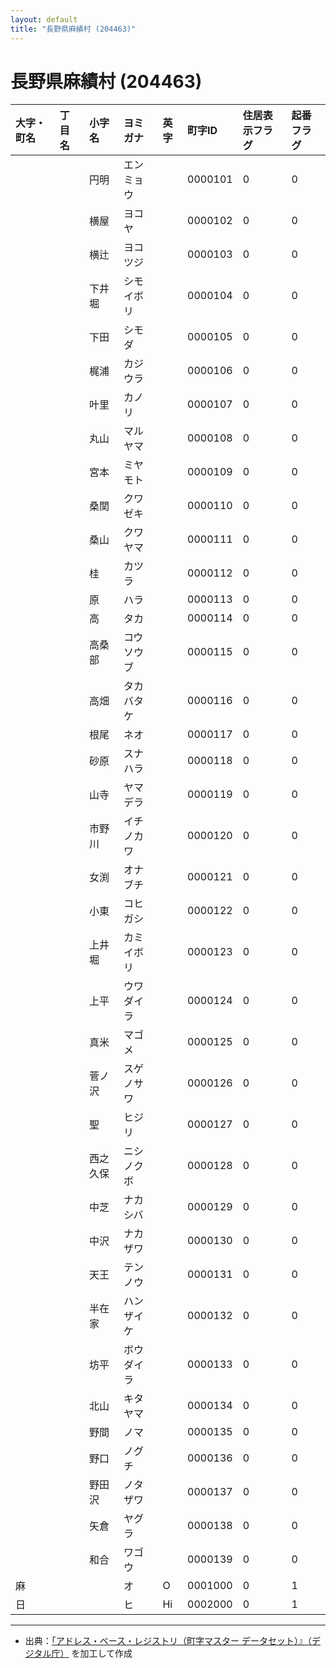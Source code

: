 ```yaml
---
layout: default
title: "長野県麻績村 (204463)"
---
```


# 長野県麻績村 (204463)

| 大字・町名 | 丁目名 | 小字名 | ヨミガナ | 英字 | 町字ID | 住居表示フラグ | 起番フラグ |
|:---|:---|:---|:---|:---|:---|:---|:---|
|  |  | 円明 | エンミョウ |  | 0000101 | 0 | 0 |
|  |  | 横屋 | ヨコヤ |  | 0000102 | 0 | 0 |
|  |  | 横辻 | ヨコツジ |  | 0000103 | 0 | 0 |
|  |  | 下井堀 | シモイボリ |  | 0000104 | 0 | 0 |
|  |  | 下田 | シモダ |  | 0000105 | 0 | 0 |
|  |  | 梶浦 | カジウラ |  | 0000106 | 0 | 0 |
|  |  | 叶里 | カノリ |  | 0000107 | 0 | 0 |
|  |  | 丸山 | マルヤマ |  | 0000108 | 0 | 0 |
|  |  | 宮本 | ミヤモト |  | 0000109 | 0 | 0 |
|  |  | 桑関 | クワゼキ |  | 0000110 | 0 | 0 |
|  |  | 桑山 | クワヤマ |  | 0000111 | 0 | 0 |
|  |  | 桂 | カツラ |  | 0000112 | 0 | 0 |
|  |  | 原 | ハラ |  | 0000113 | 0 | 0 |
|  |  | 高 | タカ |  | 0000114 | 0 | 0 |
|  |  | 高桑部 | コウソウブ |  | 0000115 | 0 | 0 |
|  |  | 高畑 | タカバタケ |  | 0000116 | 0 | 0 |
|  |  | 根尾 | ネオ |  | 0000117 | 0 | 0 |
|  |  | 砂原 | スナハラ |  | 0000118 | 0 | 0 |
|  |  | 山寺 | ヤマデラ |  | 0000119 | 0 | 0 |
|  |  | 市野川 | イチノカワ |  | 0000120 | 0 | 0 |
|  |  | 女渕 | オナブチ |  | 0000121 | 0 | 0 |
|  |  | 小東 | コヒガシ |  | 0000122 | 0 | 0 |
|  |  | 上井堀 | カミイボリ |  | 0000123 | 0 | 0 |
|  |  | 上平 | ウワダイラ |  | 0000124 | 0 | 0 |
|  |  | 真米 | マゴメ |  | 0000125 | 0 | 0 |
|  |  | 菅ノ沢 | スゲノサワ |  | 0000126 | 0 | 0 |
|  |  | 聖 | ヒジリ |  | 0000127 | 0 | 0 |
|  |  | 西之久保 | ニシノクボ |  | 0000128 | 0 | 0 |
|  |  | 中芝 | ナカシバ |  | 0000129 | 0 | 0 |
|  |  | 中沢 | ナカザワ |  | 0000130 | 0 | 0 |
|  |  | 天王 | テンノウ |  | 0000131 | 0 | 0 |
|  |  | 半在家 | ハンザイケ |  | 0000132 | 0 | 0 |
|  |  | 坊平 | ボウダイラ |  | 0000133 | 0 | 0 |
|  |  | 北山 | キタヤマ |  | 0000134 | 0 | 0 |
|  |  | 野間 | ノマ |  | 0000135 | 0 | 0 |
|  |  | 野口 | ノグチ |  | 0000136 | 0 | 0 |
|  |  | 野田沢 | ノタザワ |  | 0000137 | 0 | 0 |
|  |  | 矢倉 | ヤグラ |  | 0000138 | 0 | 0 |
|  |  | 和合 | ワゴウ |  | 0000139 | 0 | 0 |
| 麻 |  |  | オ | O | 0001000 | 0 | 1 |
| 日 |  |  | ヒ | Hi | 0002000 | 0 | 1 |

---

- 出典：[「アドレス・ベース・レジストリ（町字マスター データセット）』（デジタル庁）](https://www.digital.go.jp/policies/base_registry_address/) を加工して作成